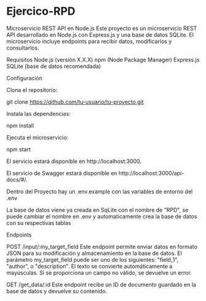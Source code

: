 # Ejercico-RPD


Microservicio REST API en Node.js
Este proyecto es un microservicio REST API desarrollado en Node.js con Express.js y una base de datos SQLite. El microservicio incluye endpoints para recibir datos, modificarlos y consultarlos.

Requisitos
Node.js (versión X.X.X)
npm (Node Package Manager)
Express.js
SQLite (base de datos recomendada)

Configuración

Clona el repositorio:

git clone https://github.com/tu-usuario/tu-proyecto.git

Instala las dependencias:

npm install

Ejecuta el microservicio:

npm start

El servicio estará disponible en http://localhost:3000.

El servicio de Swagger estará disponible en http://localhost:3000/api-docs/#/.

Dentro del Proyecto hay un .env.example con las variables de entorno del .env

La base de datos viene ya creada en SqLite con el nombre de "RPD", se puede cambiar el nombre en .env y automaticamente crea la base de datos con su respectivas tablas

Endpoints

POST /input/:my_target_field
Este endpoint permite enviar datos en formato JSON para su modificación y almacenamiento en la base de datos. El parámetro my_target_field puede ser uno de los siguientes: "field_1", "author", o "description". El texto se convierte automáticamente a mayúsculas. Si se proporciona un campo no válido, se devuelve un error.

GET /get_data/:id
Este endpoint recibe un ID de documento guardado en la base de datos y devuelve su contenido.